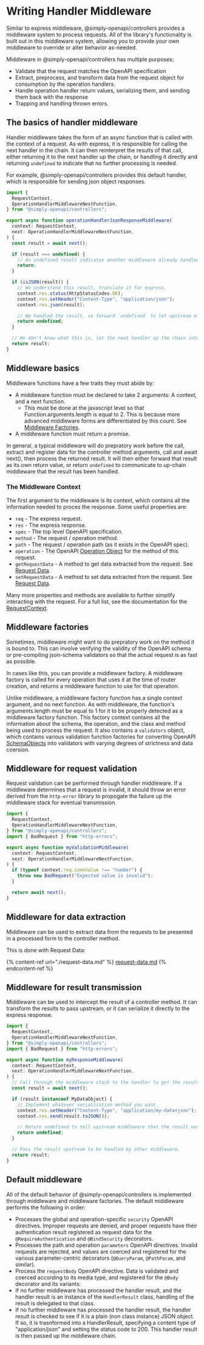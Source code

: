 # Writing Handler Middleware

Similar to express middleware, @simply-openapi/controllers provides a middleware system to process requests. All of the library's functionality is built out in this middleware system, allowing you to provide your own middleware to override or alter behavior as-needed.

Middleware in @simply-openapi/controllers has multiple purposes:

- Validate that the request matches the OpenAPI specification
- Extract, preprocess, and transform data from the request object for consumption by the operation handlers.
- Handle operation handler return values, serializing them, and sending them back with the response
- Trapping and handling thrown errors.

## The basics of handler middleware

Handler middleware takes the form of an async function that is called with the context of a request. As with express, it is responsible for calling the next handler in the chain. It can then reinterpret the results of that call, either returning it to the next handler up the chain, or handling it directly and returning `undefined` to indicate that no further processing is needed.

For example, @simply-openapi/controllers provides this default handler, which is responsible for sending json object responses.

```typescript
import {
  RequestContext,
  OperationHandlerMiddlewareNextFunction,
} from "@simply-openapi/controllers";

export async function operationHandlerJsonResponseMiddleware(
  context: RequestContext,
  next: OperationHandlerMiddlewareNextFunction,
) {
  const result = await next();

  if (result === undefined) {
    // An undefined result indicates another middleware already handled the result and there is nothing further to do.
    return;
  }

  if (isJSON(result)) {
    // We understand this result, translate it for express.
    context.res.status(HttpStatusCodes.OK);
    context.res.setHeader("Content-Type", "application/json");
    context.res.json(result);

    // We handled the result, so forward `undefined` to let upstream middleware know the result was handled.
    return undefined;
  }

  // We don't know what this is, let the next handler up the chain interpret it.
  return result;
}
```

## Middleware basics

Middleware functions have a few traits they must abide by:

- A middleware function must be declared to take 2 arguments: A context, and a next function.
  - This must be done at the javascript level so that Function.arguments.length is equal to 2. This is because more advanced middleware forms are differentiated by this count. See [Middleware Factories](#middleware-factories).
- A middleware function must return a promise.

In general, a typical middleware will do prepratory work before the call, extract and register data for the controller method arguments, call and await next(), then process the returned result. It will then either forward that result as its own return value, or return `undefined` to communicate to up-chain middleware that the result has been handled.

### The Middleware Context

The first argument to the middleware is its context, which contains all the information needed to proces the response. Some useful properties are:

- `req` - The express request.
- `res` - The express response.
- `spec` - The top level OpenAPI specification.
- `method` - The request / operation method.
- `path` - The request / operation path (as it exists in the OpenAPI spec).
- `operation` - The OpenAPI [Operation Object](https://swagger.io/specification/#operation-object) for the method of this request.
- `getRequestData` - A method to get data extracted from the request. See [Request Data](./request-data.md).
- `setRequestData` - A method to set data extracted from the request. See [Request Data](./request-data.md).

Many more properties and methods are available to further simplify interacting with the request. For a full list, see the documentation for the [RequestContext](../api-reference/contexts.md#requestcontext).

## Middleware factories

Sometimes, middleware might want to do prepratory work on the method it is bound to. This can involve verifying the validity of the OpenAPI schema or pre-compiling json-schema validators so that the actual request is as fast as possible.

In cases like this, you can provide a middleware factory. A middleware factory is called for every operation that uses it at the time of router creation, and returns a middleware function to use for that operation.

Unlike middleware, a middleware factory function has a single context argument, and no next function. As with middleware, the function's arguments.length must be equal to 1 for it to be properly detected as a middleware factory function.
This factory context contains all the information about the schema, the operation, and the class and method being used to process the request. It also contains a `validators` object, which contains various validation function factories for converting OpenAPI [SchemaObjects](https://spec.openapis.org/oas/v3.1.0#schemaObject) into validators with varying degrees of strictness and data coersion.

## Middleware for request validation

Request validation can be performed through handler middleware. If a middleware determines that a request is invalid, it should throw an error derived from the `http-error` library to propogate the failure up the middleware stack for eventual transmission.

```typescript
import {
  RequestContext,
  OperationHandlerMiddlewareNextFunction,
} from "@simply-openapi/controllers";
import { BadRequest } from "http-errors";

export async function myValidationMiddleware(
  context: RequestContext,
  next: OperationHandlerMiddlewareNextFunction,
) {
  if (typeof context.req.someValue !== "number") {
    throw new BadRequest("Expected value is invalid");
  }

  return await next();
}
```

## Middleware for data extraction

Middleware can be used to extract data from the requests to be presented in a processed form to the controller method.

This is done with Request Data:

{% content-ref url="./request-data.md" %}
[request-data.md](./request-data.md)
{% endcontent-ref %}

## Middleware for result transmission

Middleware can be used to intercept the result of a controller method. It can transform the results to pass upstream, or it can serialize it directly to the express response.

```typescript
import {
  RequestContext,
  OperationHandlerMiddlewareNextFunction,
} from "@simply-openapi/controllers";
import { BadRequest } from "http-errors";

export async function myResponseMiddleware(
  context: RequestContext,
  next: OperationHandlerMiddlewareNextFunction,
) {
  // Call through the middleware stack to the handler to get the result.
  const result = await next();

  if (result instanceof MyDataObject) {
    // Implement whatever serialization method you want.
    context.res.setHeader("Content-Type", "application/my-data+json");
    context.res.send(result.toJSON());

    // Return undefined to tell upstream middleware that the result was handled.
    return undefined;
  }

  // Pass the result upstream to be handled by other middleware.
  return result;
}
```

## Default middleware

All of the default behavior of @simply-openapi/controllers is implemented through middleware and middleware factories. The default middleware performs the following in order:

- Processes the global and operation-specific `security` OpenAPI directives. Improper requests are denied, and proper requests have their authentication result registered as request data for the `@RequireAuthentication` and `@BindSecurity` decorators.
- Processes the path and operation `parameters` OpenAPI directives. Invalid requests are rejected, and values are coerced and registered for the various parameter-centric decorators (`@QueryParam`, `@PathParam`, and similar).
- Process the `requestBody` OpenAPI directive. Data is validated and coerced according to its media type, and registered for the `@Body` decorator and its variants.
- If no further middleware has processed the handler result, and the handler result is an instance of the `HandlerResult` class, handling of the result is delegated to that class.
- If no further middleware has processed the handler result, the handler result is checked to see if it is a plain (non class instance) JSON object. If so, it is trasnformed into a HandlerResult, specifying a content type of "application/json" and setting the status code to 200. This handler result is then passed up the middleware chain.
